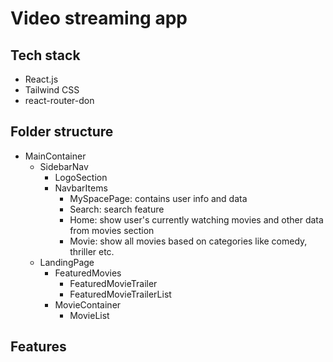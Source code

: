 # Video streaming app

## Tech stack

- React.js
- Tailwind CSS
- react-router-don

## Folder structure

- MainContainer
  - SidebarNav
    - LogoSection
    - NavbarItems
      - MySpacePage: contains user info and data
      - Search: search feature
      - Home: show user's currently watching movies and other data from movies section
      - Movie: show all movies based on categories like comedy, thriller etc.
  - LandingPage
    - FeaturedMovies
      - FeaturedMovieTrailer
      - FeaturedMovieTrailerList
    - MovieContainer
      - MovieList

## Features
